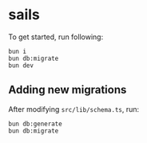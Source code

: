 # sails

To get started, run following:

```
bun i
bun db:migrate
bun dev
```

## Adding new migrations

After modifying `src/lib/schema.ts`, run:

```
bun db:generate
bun db:migrate
```
